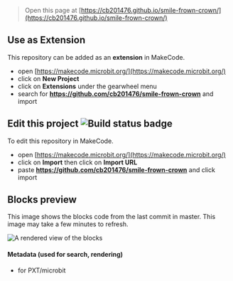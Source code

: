 
> Open this page at [https://cb201476.github.io/smile-frown-crown/](https://cb201476.github.io/smile-frown-crown/)

## Use as Extension

This repository can be added as an **extension** in MakeCode.

* open [https://makecode.microbit.org/](https://makecode.microbit.org/)
* click on **New Project**
* click on **Extensions** under the gearwheel menu
* search for **https://github.com/cb201476/smile-frown-crown** and import

## Edit this project ![Build status badge](https://github.com/cb201476/smile-frown-crown/workflows/MakeCode/badge.svg)

To edit this repository in MakeCode.

* open [https://makecode.microbit.org/](https://makecode.microbit.org/)
* click on **Import** then click on **Import URL**
* paste **https://github.com/cb201476/smile-frown-crown** and click import

## Blocks preview

This image shows the blocks code from the last commit in master.
This image may take a few minutes to refresh.

![A rendered view of the blocks](https://github.com/cb201476/smile-frown-crown/raw/master/.github/makecode/blocks.png)

#### Metadata (used for search, rendering)

* for PXT/microbit
<script src="https://makecode.com/gh-pages-embed.js"></script><script>makeCodeRender("{{ site.makecode.home_url }}", "{{ site.github.owner_name }}/{{ site.github.repository_name }}");</script>
